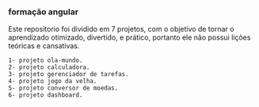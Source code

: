 ### formação angular
Este repositorio foi dividido em 7 projetos, com o objetivo de tornar o aprendizado otimizado, divertido, e prático, portanto ele não possui lições teóricas e cansativas.

    1- projeto ola-mundo.
    2- projeto calculadora.
    3- projeto gerenciador de tarefas.
    4- projeto jogo da velha.
    5- projeto conversor de moedas.
    6- projeto dashboard.
